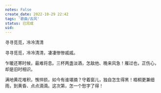 ```yaml
---
notes: False
create_date: 2022-10-29 22:42
tags: '歌曲/古风'
status: 已完成
uid: 
---
```


寻寻觅觅，冷冷清清

寻寻觅觅，冷冷清清，凄凄惨惨戚戚。

乍暖还寒时候，最难将息。三杯两盏淡酒，怎敌他、晚来风急！雁过也，正伤心，却是旧时相识。

满地黄花堆积，憔悴损，如今有谁堪摘？守着窗儿，独自怎生得黑！梧桐更兼细雨，到黄昏、点点滴滴。这次第，怎一个愁字了得！

